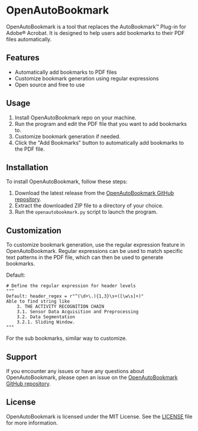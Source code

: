# OpenAutoBookmark

OpenAutoBookmark is a tool that replaces the AutoBookmark™ Plug-in for Adobe® Acrobat. It is designed to help users add bookmarks to their PDF files automatically.

## Features

- Automatically add bookmarks to PDF files
- Customize bookmark generation using regular expressions
- Open source and free to use

## Usage

1. Install OpenAutoBookmark repo on your machine.
2. Run the program and edit the PDF file that you want to add bookmarks to.
3. Customize bookmark generation if needed.
4. Click the "Add Bookmarks" button to automatically add bookmarks to the PDF file.

## Installation

To install OpenAutoBookmark, follow these steps:

1. Download the latest release from the [OpenAutoBookmark GitHub repository](https://github.com/SYXiao2002/OpenAutoBookmark/releases).
2. Extract the downloaded ZIP file to a directory of your choice.
3. Run the `openautobookmark.py` script to launch the program.

## Customization

To customize bookmark generation, use the regular expression feature in OpenAutoBookmark. Regular expressions can be used to match specific text patterns in the PDF file, which can then be used to generate bookmarks.

Default:
```
# Define the regular expression for header levels
""" 
Default: header_regex = r"^(\d+\.){1,3}\s+([\w\s]+)"
Able to find string like 
    3. THE ACTIVITY RECOGNITION CHAIN
    3.1. Sensor Data Acquisition and Preprocessing
    3.2. Data Segmentation
    3.2.1. Sliding Window.
""" 
```
For the sub bookmarks, similar way to customize.


## Support

If you encounter any issues or have any questions about OpenAutoBookmark, please open an issue on the [OpenAutoBookmark GitHub repository](https://github.com/SYXiao2002/OpenAutoBookmark/issues).

## License

OpenAutoBookmark is licensed under the MIT License. See the [LICENSE](LICENSE) file for more information.
